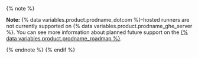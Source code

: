 
{% note %}

**Note:** {% data variables.product.prodname_dotcom %}-hosted runners are not currently supported on {% data variables.product.prodname_ghe_server %}. You can see more information about planned future support on the [{% data variables.product.prodname_roadmap %}](https://github.com/github/roadmap/issues/72).

{% endnote %}
{% endif %}
